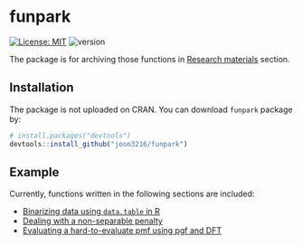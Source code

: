 
<!-- README.md is generated from README.Rmd. Please edit that file -->
funpark
=======

<!-- badges: start -->
[![License: MIT](https://img.shields.io/badge/License-MIT-yellow.svg)](
    https://opensource.org/licenses/MIT)
![version](https://img.shields.io/badge/version-0.2.3-blue.svg?cacheSeconds=2592000)
<!-- badges: end -->
The package is for archiving those functions in [Research materials](https://joon3216.github.io/research_materials) section.

Installation
------------

The package is not uploaded on CRAN. You can download `funpark` package by:

``` r
# install.packages("devtools")
devtools::install_github("joon3216/funpark")
```

Example
-------

Currently, functions written in the following sections are included:

-   [Binarizing data using `data.table` in R](https://joon3216.github.io/research_materials/2018/binarize)
-   [Dealing with a non-separable penalty](https://joon3216.github.io/research_materials/2018/non_separable_penalty)
-   [Evaluating a hard-to-evaluate pmf using pgf and DFT](https://joon3216.github.io/research_materials/2018/pgf)
